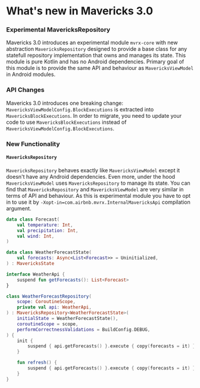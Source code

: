 # What's new in Mavericks 3.0

### Experimental MavericksRepository

Mavericks 3.0 introduces an experimental module `mvrx-core` with new abstraction `MavericksRepository` designed to provide a base class for any statefull repository implementation that owns and manages its state. This module is pure Kotlin and has no Android dependencies. Primary goal of this module is to provide the same API and behaviour as `MavericksViewModel` in Android modules.


### API Changes

Mavericks 3.0 introduces one breaking change: `MavericksViewModelConfig.BlockExecutions` is extracted into  `MavericksBlockExecutions`. In order to migrate, you need to update your code to use `MavericksBlockExecutions` instead of `MavericksViewModelConfig.BlockExecutions`.

### New Functionality

#### `MavericksRepository`

`MavericksRepository` behaves exactly like `MavericksViewModel` except it doesn't have any Android dependencies. Even more, under the hood `MavericksViewModel` uses `MavericksRepository` to manage its state. You can find that `MavericksRepository` and `MavericksViewModel` are very similar in terms of API and behaviour.
As this is experimental module you have to opt in to use it by `-Xopt-in=com.airbnb.mvrx.InternalMavericksApi` compilation argument.

```kotlin
data class Forecast(
    val temperature: Int,
    val precipitation: Int,
    val wind: Int,
)

data class WeatherForecastState(
    val forecasts: Async<List<Forecast>> = Uninitialized,
) : MavericksState

interface WeatherApi {
    suspend fun getForecasts(): List<Forecast>
}

class WeatherForecastRepository(
    scope: CoroutineScope,
    private val api: WeatherApi,
) : MavericksRepository<WeatherForecastState>(
    initialState = WeatherForecastState(),
    coroutineScope = scope,
    performCorrectnessValidations = BuildConfig.DEBUG,
) {
    init {
        suspend { api.getForecasts() }.execute { copy(forecasts = it) }
    }

    fun refresh() {
        suspend { api.getForecasts() }.execute { copy(forecasts = it) }
    }
}
```